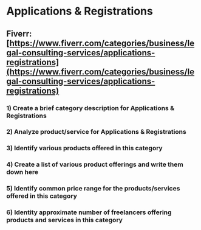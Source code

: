 # Applications & Registrations
## Fiverr: [https://www.fiverr.com/categories/business/legal-consulting-services/applications-registrations](https://www.fiverr.com/categories/business/legal-consulting-services/applications-registrations)
### 1) Create a brief category description for Applications & Registrations
### 2) Analyze product/service for Applications & Registrations
### 3) Identify various products offered in this category
### 4) Create a list of various product offerings and write them down here
### 5) Identify common price range for the products/services offered in this category
### 6) Identity approximate number of freelancers offering products and services in this category
